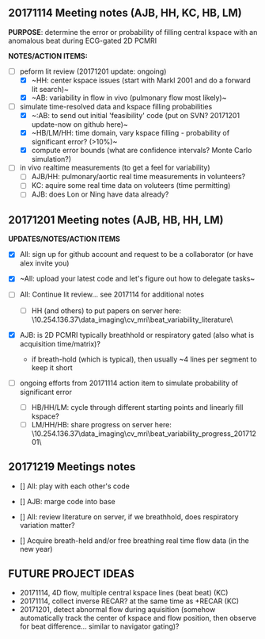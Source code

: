 
## 20171114 Meeting notes (AJB, HH, KC, HB, LM)

**PURPOSE**: determine the error or probability of filling central kspace with an anomalous beat during ECG-gated 2D PCMRI

**NOTES/ACTION ITEMS:**

- [ ] peform lit review (20171201 update: ongoing)
	- [X] ~HH: center kspace issues (start with Markl 2001 and do a forward lit search)~
	- [X] ~AB: variability in flow in vivo (pulmonary flow most likely)~
	
- [ ] simulate time-resolved data and kspace filling probabilities
	- [x] ~:AB: to send out initial 'feasibility' code (put on SVN?  20171201 update-now on github here)~
	- [x] ~HB/LM/HH: time domain, vary kspace filling - probability of significant error? (>10%)~
	- [X] compute error bounds (what are confidence intervals? Monte Carlo simulation?)
	
- [ ] in vivo realtime measurements (to get a feel for variability)
	- [ ] AJB/HH: pulmonary/aortic real time measurements in volunteers?
	- [ ] KC: aquire some real time data on voluteers (time permitting)
	- [ ] AJB: does Lon or Ning have data already?

## 20171201 Meeting notes (AJB, HB, HH, LM)

**UPDATES/NOTES/ACTION ITEMS**

- [X] All: sign up for github account and request to be a collaborator (or have alex invite you)
- [X] ~All: upload your latest code and let's figure out how to delegate tasks~
- [ ] All: Continue lit review... see 2017114 for additional notes
	- [ ] HH (and others) to put papers on server here:
	  \\10.254.136.37\data_imaging\cv_mri\beat_variability\_literature\

- [x] AJB: is 2D PCMRI typically breathhold or respiratory gated (also what is acquisition time/matrix)?
	* if breath-hold (which is typical), then usually ~4 lines per segment to keep it short
	 
- [ ] ongoing efforts from 20171114 action item to simulate probability of significant error
	- [ ] HB/HH/LM: cycle through different starting points and linearly fill kspace?
	- [ ] LM/HH/HB: share progress on server here:	
	  \\10.254.136.37\data_imaging\cv_mri\beat_variability\_progress_20171201\

## 20171219 Meetings notes
- [] All: play with each other's code

- [] AJB: marge code into base

- [] All: review literature on server, if we breathhold, does respiratory variation matter?

- [] Acquire breath-held and/or free breathing real time flow data (in the new year)



## FUTURE PROJECT IDEAS
- 20171114, 4D flow, multiple central kspace lines (beat beat) (KC)
- 20171114, collect inverse RECAR? at the same time as +RECAR  (KC)
- 20171201, detect abnormal flow during aquisition (somehow automatically track the center of kspace and flow position, then observe for beat difference... similar to navigator gating)?
